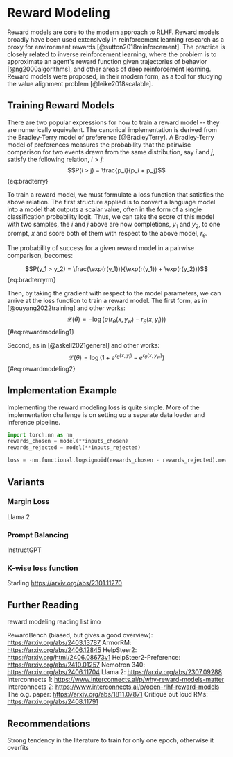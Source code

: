 # Reward Modeling

Reward models are core to the modern approach to RLHF.
Reward models broadly have been used extensively in reinforcement learning research as a proxy for environment rewards [@sutton2018reinforcement].
The practice is closely related to inverse reinforcement learning, where the problem is to approximate an agent's reward function given trajectories of behavior [@ng2000algorithms], and other areas of deep reinforcement learning.
Reward models were proposed, in their modern form, as a tool for studying the value alignment problem [@leike2018scalable].

## Training Reward Models

There are two popular expressions for how to train a reward model -- they are numerically equivalent. 
The canonical implementation is derived from the Bradley-Terry model of preference [@BradleyTerry].
A Bradley-Terry model of preferences measures the probability that the pairwise comparison for two events drawn from the same distribution, say $i$ and $j$, satisfy the following relation, $i > j$:
$$P(i > j) = \frac{p_i}{p_i + p_j}$$ {eq:bradterry}

To train a reward model, we must formulate a loss function that satisfies the above relation.
The first structure applied is to convert a language model into a model that outputs a scalar value, often in the form of a single classification probability logit.
Thus, we can take the score of this model with two samples, the $i$ and $j$ above are now completions, $y_1$ and $y_2$, to one prompt, $x$ and score both of them with respect to the above model, $r_\theta$.

The probability of success for a given reward model in a pairwise comparison, becomes:

$$P(y_1 > y_2) = \frac{\exp(r(y_1))}{\exp(r(y_1)) + \exp(r(y_2))}$$ {eq:bradterryrm}

Then, by taking the gradient with respect to the model parameters, we can arrive at the loss function to train a reward model.
The first form, as in [@ouyang2022training] and other works:
$$\mathcal{L}(\theta) = - \log \left( \sigma \left( r_{\theta}(x, y_w) - r_{\theta}(x, y_l) \right) \right)$$ {#eq:rewardmodeling1}

Second, as in [@askell2021general] and other works:
$$\mathcal{L}(\theta) = \log \left( 1 + e^{r_{\theta}(x, y_l)}  - e^{r_{\theta}(x, y_w)} \right)$$ {#eq:rewardmodeling2}


## Implementation Example

Implementing the reward modeling loss is quite simple.
More of the implementation challenge is on setting up a separate data loader and inference pipeline.
```python
import torch.nn as nn
rewards_chosen = model(**inputs_chosen)
rewards_rejected = model(**inputs_rejected)

loss = -nn.functional.logsigmoid(rewards_chosen - rewards_rejected).mean()
```

## Variants

### Margin Loss

Llama 2

### Prompt Balancing

InstructGPT

### K-wise loss function

Starling https://arxiv.org/abs/2301.11270

## Further Reading

reward modeling reading list imo

RewardBench (biased, but gives a good overview): https://arxiv.org/abs/2403.13787
ArmorRM: https://arxiv.org/abs/2406.12845
HelpSteer2: https://arxiv.org/html/2406.08673v1
HelpSteer2-Preference: https://arxiv.org/abs/2410.01257
Nemotron 340: https://arxiv.org/abs/2406.11704
Llama 2: https://arxiv.org/abs/2307.09288
Interconnects 1: https://www.interconnects.ai/p/why-reward-models-matter
Interconnects 2: https://www.interconnects.ai/p/open-rlhf-reward-models
The o.g. paper: https://arxiv.org/abs/1811.07871
Critique out loud RMs: https://arxiv.org/abs/2408.11791

## Recommendations

Strong tendency in the literature to train for only one epoch, otherwise it overfits